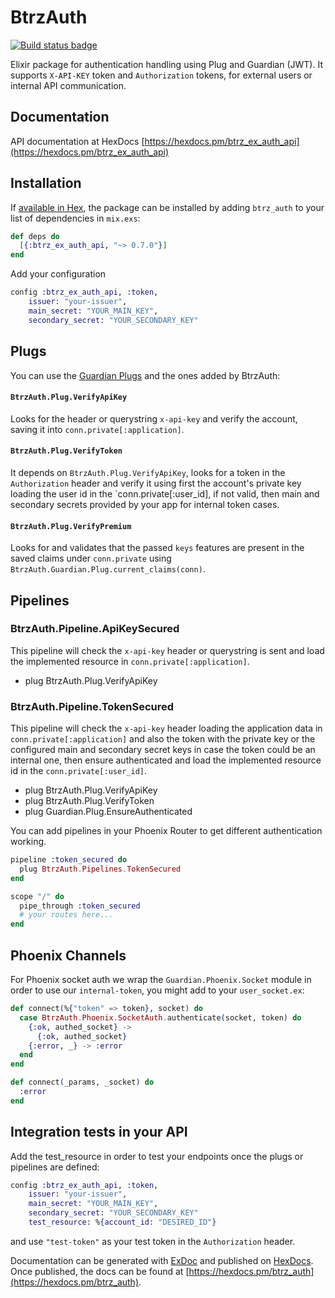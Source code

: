 # BtrzAuth

[![Build status badge](https://img.shields.io/circleci/project/github/Betterez/btrz_ex_auth_api/master.svg)](https://circleci.com/gh/Betterez/btrz_ex_auth_api/tree/master)

Elixir package for authentication handling using Plug and Guardian (JWT).
It supports `X-API-KEY` token and `Authorization` tokens, for external users or internal API communication.

## Documentation

API documentation at HexDocs [https://hexdocs.pm/btrz_ex_auth_api](https://hexdocs.pm/btrz_ex_auth_api)

## Installation

If [available in Hex](https://hex.pm/docs/publish), the package can be installed
by adding `btrz_auth` to your list of dependencies in `mix.exs`:

```elixir
def deps do
  [{:btrz_ex_auth_api, "~> 0.7.0"}]
end
```

Add your configuration

```elixir
config :btrz_ex_auth_api, :token,
    issuer: "your-issuer",
    main_secret: "YOUR_MAIN_KEY",
    secondary_secret: "YOUR_SECONDARY_KEY"
```

## Plugs
You can use the [Guardian Plugs](https://hexdocs.pm/guardian/readme.html#plugs) and the ones added by BtrzAuth:

#### `BtrzAuth.Plug.VerifyApiKey`

Looks for the header or querystring `x-api-key` and verify the account, saving it into `conn.private[:application]`.

#### `BtrzAuth.Plug.VerifyToken`

It depends on `BtrzAuth.Plug.VerifyApiKey`, looks for a token in the `Authorization` header and verify it using first the account's private key loading the user id in the `conn.private[:user_id], if not valid, then main and secondary secrets provided by your app for internal token cases.

#### `BtrzAuth.Plug.VerifyPremium`

Looks for and validates that the passed `keys` features are present in the saved claims under `conn.private` using `BtrzAuth.Guardian.Plug.current_claims(conn)`.

## Pipelines

### BtrzAuth.Pipeline.ApiKeySecured

This pipeline will check the `x-api-key` header or querystring is sent and load the implemented resource in `conn.private[:application]`.

* plug BtrzAuth.Plug.VerifyApiKey

### BtrzAuth.Pipeline.TokenSecured

This pipeline will check the `x-api-key` header loading the application data in `conn.private[:application]` and also the token with the private key or the configured main and secondary secret keys in case the token could be an internal one, then ensure authenticated and load the implemented resource id in the `conn.private[:user_id]`.

* plug BtrzAuth.Plug.VerifyApiKey
* plug BtrzAuth.Plug.VerifyToken
* plug Guardian.Plug.EnsureAuthenticated

You can add pipelines in your Phoenix Router to get different authentication working.

```elixir
pipeline :token_secured do
  plug BtrzAuth.Pipelines.TokenSecured
end

scope "/" do
  pipe_through :token_secured
  # your routes here...
end
```

## Phoenix Channels
For Phoenix socket auth we wrap the `Guardian.Phoenix.Socket` module in order to use our `internal-token`, you might add to your `user_socket.ex`:

```elixir
def connect(%{"token" => token}, socket) do
  case BtrzAuth.Phoenix.SocketAuth.authenticate(socket, token) do
    {:ok, authed_socket} ->
      {:ok, authed_socket}
    {:error, _} -> :error
  end
end

def connect(_params, _socket) do
  :error
end
```

## Integration tests in your API
Add the test_resource in order to test your endpoints once the plugs or pipelines are defined:

```elixir
config :btrz_ex_auth_api, :token,
    issuer: "your-issuer",
    main_secret: "YOUR_MAIN_KEY",
    secondary_secret: "YOUR_SECONDARY_KEY"
    test_resource: %{account_id: "DESIRED_ID"}
```

and use `"test-token"` as your test token in the `Authorization` header.

Documentation can be generated with [ExDoc](https://github.com/elixir-lang/ex_doc)
and published on [HexDocs](https://hexdocs.pm). Once published, the docs can
be found at [https://hexdocs.pm/btrz_auth](https://hexdocs.pm/btrz_auth).

